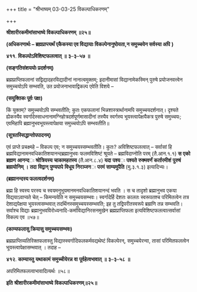 +++
title = "श्रीभाष्यम् 03-03-25 विकल्पाधिकरणम्"

+++
<div claऽऽ="elementor-widget-container">

**श्रीशारीरकमीमांसाभाष्ये** **विकल्पाधिकरणम्** **॥२५॥**

**(अधिकरणार्थः – ब्रह्मप्राप्त्यर्थं एकैकस्या एव विद्यायाः विकल्पेनानुष्ठेयता,न समुच्चयेन सर्वस्या अपि** **)**

**४११**. **विकल्पोऽविशिष्टफलत्वात्** **॥** **३**–**३**–**५७** **॥**

**(सङ्गतिसंशययोः प्रदर्शनम्)**

ब्रह्मप्राप्तिफलानां सद्विद्यादहरविद्यादीनां नानात्वमुक्तम्; इदानीमासां विद्यानामेकस्मिन् पुरुषे प्रयोजनवत्त्वेन समुच्चयोऽपि सम्भवति, उत प्रयोजनाभावाद्विकल्प एवेति विशये –

**(सयुक्तिकः पूर्वः पक्षः)**

किं युक्तम्? समुच्चयोऽपि सम्भवतीति; कुतः एकफलानां भिन्नशास्त्रार्थानामपि समुच्चयदर्शनात्। दृश्यते ह्येकस्यैव स्वर्गादेस्साधनानामग्निहोत्रदर्शपूर्णमासादीनां तस्यैव स्वर्गस्य भूयस्त्वापेक्षयैकत्र पुरुषे समुच्चयः; एवमिहापि ब्रह्मानुभवभूयस्त्वापेक्षया समुच्चयोऽपि सम्भवतीति॥

**(सूत्रतस्सिद्धान्तोपपादनम्)**

एवं प्राप्ते प्रचक्ष्महे – विकल्प एव; न समुच्चयस्सम्भवतीति। कुतः?
अविशिष्टफलत्वात् – सर्वासां हि ब्रह्मविद्यानामनवधिकातिशयानन्दब्रह्मानुभवः फलमविशिष्टं श्रूयते – ब्रह्मविदाप्नोति परम् (तै.आन.१.१) **स** **एको** **ब्रह्मण** **आनन्द**ः **श्रोत्रियस्य** **चाकामहतस्य** (तै.आन.८.४) **यदा** **पश्य**ः **पश्यते** **रुक्मवर्णं** **कर्तारमीशं** **पुरुषं** **ब्रह्मयोनिम्** **।** **तदा** **विद्वान्** **पुण्यपापे** **विधूय** **निरञ्जन**ः **परमं** **साम्यमुपैति** (मु.३.१.३) इत्यादिभ्यः।

**(ब्रह्मानन्दस्य फलत्वदर्शनम्)**

ब्रह्म हि स्वस्य परस्य च स्वयमनुभूयमानमनवधिकातिशयानन्दं भवति । स च तादृशो ब्रह्मानुभव एकया विद्ययाऽवाप्यते चेत् – किमन्ययेति न समुच्चयसम्भवः। स्वर्गादेर्हि देशतः कालतः स्वरूपतश्च परिमितत्वेन तत्र देशाद्यपेक्षया भूयस्त्वसम्भवात् तदर्थिनस्समुच्चयस्सम्भवति; इह तु
तद्विपरीतस्वरूपे ब्रह्मणि तन्न सम्भवति। सर्वाश्च विद्याः ब्रह्मानुभवविरोध्यनादि-कर्माविद्यानिरसनमुखेन ब्रह्मप्राप्तिफला इत्यविशिष्टफलत्वात्सर्वासां विकल्प एव ॥५७॥

**(काम्यफलासु क्रियासु समुच्चयसम्भवः)**

ब्रह्मप्राप्तिव्यतिरिक्तफलास्तु विद्यास्स्वर्गादिफलकर्मवद्यथेष्टं विकल्पेरन्, समुच्चयेरन्वा, तासां परिमितफलत्वेन भूयस्त्वापेक्षासम्भवात् । तदाह –

**४१२**. **काम्यास्तु** **यथाकामं** **समुच्चीयेरन्न** **वा** **पूर्वहेत्वभावात्** **॥** **३**–**३**–**५८** **॥**

अपरिमितफलत्वाभावादित्यर्थः ॥५८॥

**इति** **श्रीशारीरकमीमांसाभाष्ये** **विकल्पाधिकरणम्॥२५॥**

</div>
